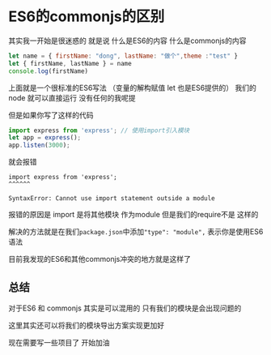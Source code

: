 

# ES6的commonjs的区别

其实我一开始是很迷惑的 就是说 什么是ES6的内容 什么是commonjs的内容

```js
let name = { firstName: "dong", lastName: "做个",theme :"test" }
let { firstName, lastName } = name
console.log(firstName)
```

上面就是一个很标准的ES6写法 （变量的解构赋值 let 也是ES6提供的） 我们的node 就可以直接运行 没有任何的我呢提

但是如果你写了这样的代码

```js
import express from 'express'; // 使用import引入模块
let app = express();
app.listen(3000);
```

就会报错 

```
import express from 'express';
^^^^^^

SyntaxError: Cannot use import statement outside a module
```

报错的原因是 import 是将其他模块 作为module 但是我们的require不是 这样的

解决的方法就是在我们`package.json`中添加`"type": "module",` 表示你是使用ES6语法 

目前我发现的ES6和其他commonjs冲突的地方就是这样了 

## 总结

对于ES6 和 commonjs 其实是可以混用的 只有我们的模块是会出现问题的

这里其实还可以将我们的模块导出方案实现更加好 

现在需要写一些项目了 开始加油 

